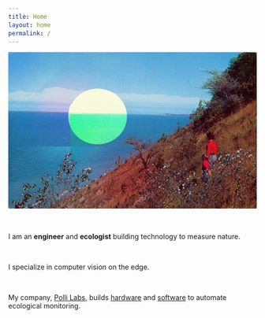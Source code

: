 ```yaml
---
title: Home
layout: home
permalink: /
---
```


![Slip Moon](/assets/img/stereoscopes/600x/Slip_Moon.jpg)

<br>

I am an **engineer** and **ecologist** building technology to measure nature.

<br>

I specialize in computer vision on the edge.

<br>

My company, [Polli Labs](https://polli.ai), builds [hardware](https://polli.ai/hardware) and [software](https://polli.ai/software) to automate ecological monitoring.

<br>
